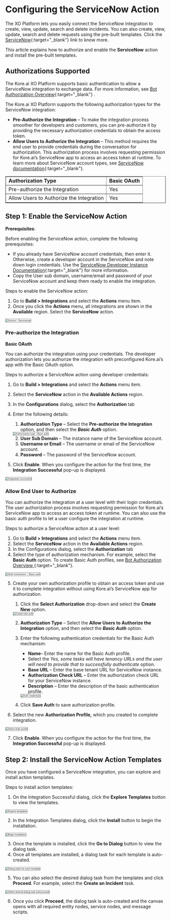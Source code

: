# Configuring the ServiceNow Action

The XO Platform lets you easily connect the ServiceNow integration to create, view, update, search and delete incidents. You can also create, view, update, search and delete requests using the pre-built templates. Click the [ServiceNow](https://www.servicenow.com/){:target="_blank"} link to know more. 

This article explains how to authorize and enable the **ServiceNow** action and install the pre-built templates.


## Authorizations Supported

The Kore.ai XO Platform supports basic authentication to allow a ServiceNow integration to exchange data. For more information, see [Bot Authorization Overview](../../../../dev-tools/bot-authorization/bot-authentication){:target="_blank"} . 

The Kore.ai XO Platform supports the following authorization types for the ServiceNow integration:

* **Pre-Authorize the Integration** – To make the integration process smoother for developers and customers, you can pre-authorize it by providing the necessary authorization credentials to obtain the access token. 
* **Allow Users to Authorize the Integration** – This method requires the end user to provide credentials during the conversation for authorization. This authorization process involves requesting permission for Kore.ai’s ServiceNow app to access an access token at runtime. To learn more about ServiceNow account types, see [ServiceNow documentation](https://docs.servicenow.com/en-US/bundle/tokyo-servicenow-platform/page/administer/subscription-management/reference/types-subscription.html){:target="_blank"}.

<table border="1">
  <tr>
   <td>
<strong>Authorization Type</strong>
   </td>
   <td><strong>Basic OAuth</strong>
   </td>
  </tr>
  <tr>
   <td>Pre-authorize the Integration
   </td>
   <td>Yes
   </td>
  </tr>
  <tr>
   <td>Allow Users to Authorize the Integration
   </td>
   <td>Yes
   </td>
  </tr>
</table>



## Step 1: Enable the ServiceNow Action 

**Prerequisites**:

Before enabling the ServiceNow action, complete the following prerequisites:

* If you already have ServiceNow account credentials, then enter it.  Otherwise, create a developer account in the ServiceNow and note down login credentials. Use the [ServiceNow Developer Instance Documentation](https://developer.servicenow.com/dev.do#!/learn/learning-plans/rome/new_to_servicenow/app_store_learnv2_buildmyfirstapp_rome_personal_developer_instances){:target="_blank"} for more information.
* Copy the User sub domain, username/email and password of your ServiceNow account and keep them ready to enable the integration.

Steps to enable the ServiceNow action:

1. Go to **Build > Integrations** and select the **Actions** menu item.
2. Once you click the **Actions** menu, all integrations are shown in the **Available** region. Select the **ServiceNow** action.  
<img src="../images/servicenow-action-img1.png" alt="Actions - Servicenow" title="Actions - Servicenow" style="border: 1px solid gray;zoom:50%;"/>


### Pre-authorize the Integration

**Basic OAuth**

You can authorize the integration using your credentials. The developer authorization lets you authorize the integration with preconfigured Kore.ai’s app with the Basic OAuth option. 

Steps to authorize a ServiceNow action using developer credentials:

1. Go to **Build > Integrations** and select the **Actions** menu item.
2. Select the **ServiceNow** action in the **Available Actions** region.
3. In the **Configurations** dialog, select the **Authorization** tab 
4. Enter the following details:
    1. **Authorization Type** – Select the **Pre-authorize the Integration** option, and then select the **_Basic Auth_** option.  
    <img src="../images/servicenow-action-img2.png" alt="Authorization type - Basic auth" title="Authorization type - Basic auth" style="border: 1px solid gray;zoom:50%;"/>

    2. **User Sub Domain** – The instance name of the ServiceNow account.
    3. **Username or Email** – The username or email of the ServiceNow account.
    4. **Password** – The password of the ServiceNow account.
    
5. Click **Enable**. When you configure the action for the first time, the **Integration Successful**  pop-up is displayed.  
<img src="../images/servicenow-action-img3.png" alt="Integration successful" title="Integration successful" style="border: 1px solid gray;zoom:50%;"/>


### Allow End User to Authorize

You can authorize the integration at a user level with their login credentials. The user authorization process involves requesting permission for Kore.ai’s ServiceNow app to access an access token at runtime. You can also use the basic auth profile to let a user configure the integration at runtime. 

Steps to authorize a ServiceNow action at a user level:

1. Go to **Build > Integrations** and select the **Actions** menu item.
2. Select the **ServiceNow** action in the **Available Actions** region.
3. In the Configurations dialog, select the **Authorization** tab 
4. Select the type of authorization mechanism. For example, select the **Basic Auth** option. To create Basic Auth profiles, see [Bot Authorization Overview ](../../../../dev-tools/bot-authorization/bot-authentication){:target="_blank"}.  
<img src="../images/servicenow-action-img4.png" alt="Auth mechanism -- Basic auth" title="Auth mechanism -- Basic auth" style="border: 1px solid gray;zoom:50%;"/>

5. Create your own authorization profile to obtain an access token and use it to complete integration without using Kore.ai’s ServiceNow app for authorization.
    1. Click the **Select Authorization** drop-down and select the **Create New** option.  
    <img src="../images/servicenow-action-img5.png" alt="Create new auth" title="Create new auth" style="border: 1px solid gray;zoom:50%;"/>

    2. **Authorization Type** – Select the **Allow Users to Authorize the Integration** option, and then select the **_Basic Auth_** option.
    3. Enter the following authentication credentials for the Basic Auth mechanism:
        * **Name**– Enter the name for the Basic Auth profile.
        * Select the _Yes, some tasks will have tenancy URLs and the user will need to provide that to successfully authenticate_ option.
        * **Base URL** – Enter the base tenant URL for ServiceNow instance.
        * **Authorization Check URL** – Enter the authorization check URL for your ServiceNow instance.
        * **Description** – Enter the description of the basic authentication profile.  
        <img src="../images/servicenow-action-img6.png" alt="Auth credentials" title="Auth credentials" style="border: 1px solid gray;zoom:50%;"/>

    4. Click **Save Auth** to save authorization profile.

6. Select the new **Authorization Profile,** which you created to complete integration.  
<img src="../images/servicenow-action-img7.png" alt="Select Auth profile" title="Select Auth profile" style="border: 1px solid gray;zoom:50%;"/>

7. Click **Enable**. When you configure the action for the first time, the **Integration Successful**  pop-up is displayed.


## Step 2: Install the ServiceNow Action Templates

Once you have configured a ServiceNow integration, you can explore and install action templates.

Steps to install action templates:

1. On the Integration Successful dialog, click the **Explore Templates** button to view the templates.  
<img src="../images/servicenow-action-img8.png" alt="Explore templates" title="Explore templates" style="border: 1px solid gray;zoom:50%;"/>

2. In the Integration Templates dialog, click the **Install** button to begin the installation.  
<img src="../images/servicenow-action-img9.png" alt="Begin installation" title="Begin installation" style="border: 1px solid gray;zoom:50%;"/>

3. Once the template is installed, click the **Go to Dialog** button to view the dialog task.
4. Once all templates are installed, a dialog task for each template is auto-created.  
<img src="../images/servicenow-action-img10.png" alt="Dialog tasks for each template" title="Dialog tasks for each template" style="border: 1px solid gray;zoom:50%;"/>

5. You can also select the desired dialog task from the templates and click **Proceed**. For example, select the **Create an Incident** task.  
<img src="../images/servicenow-action-img11.png" alt="Select desired dialog task and proceed" title="Select desired dialog task and proceed" style="border: 1px solid gray;zoom:50%;"/>

6. Once you click **Proceed**, the dialog task is auto-created and the canvas opens with all required entity nodes, service nodes, and message scripts.